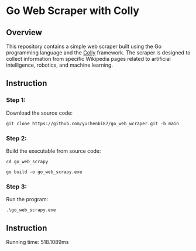 # Go Web Scraper with Colly

## Overview

This repository contains a simple web scraper built using the Go programming language and the [Colly](https://github.com/gocolly/colly) framework. The scraper is designed to collect information from specific Wikipedia pages related to artificial intelligence, robotics, and machine learning.

## Instruction

### Step 1:

Download the source code:

`git clone https://github.com/yuchenbi87/go_web_wcraper.git -b main`

### Step 2:

Build the executable from source code:

`cd go_web_scrapy`

`go build -o go_web_scrapy.exe`

### Step 3:

Run the program:

`.\go_web_scrapy.exe`

## Instruction

Running time: 518.1089ms